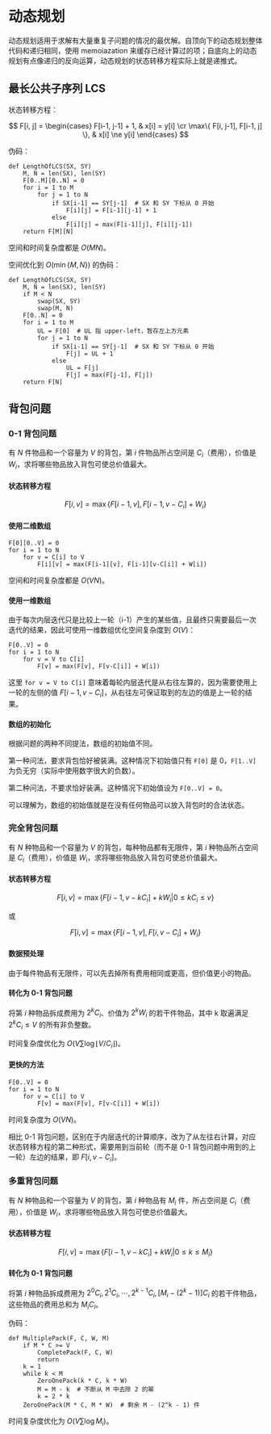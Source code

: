 # 动态规划

动态规划适用于求解有大量重复子问题的情况的最优解。自顶向下的动态规划整体代码和递归相同，使用 memoiazation 来缓存已经计算过的项；自底向上的动态规划有点像递归的反向运算，动态规划的状态转移方程实际上就是递推式。

## 最长公共子序列 LCS

状态转移方程：

$$
F[i, j] =
\begin{cases}
F[i-1, j-1] + 1, & x[i] = y[i] \cr
\max\{ F[i, j-1], F[i-1, j] \}, & x[i] \ne y[i]
\end{cases}
$$

伪码：

```
def LengthOfLCS(SX, SY)
    M, N = len(SX), len(SY)
    F[0..M][0..N] = 0
    for i = 1 to M
        for j = 1 to N
            if SX[i-1] == SY[j-1]  # SX 和 SY 下标从 0 开始
                F[i][j] = F[i-1][j-1] + 1
            else
                F[i][j] = max(F[i-1][j], F[i][j-1])
    return F[M][N]
```

空间和时间复杂度都是 $O(MN)$。

空间优化到 $O(\min\{M, N\})$ 的伪码：

```
def LengthOfLCS(SX, SY)
    M, N = len(SX), len(SY)
    if M < N
        swap(SX, SY)
        swap(M, N)
    F[0..N] = 0
    for i = 1 to M
        UL = F[0]  # UL 指 upper-left，暂存左上方元素
        for j = 1 to N
            if SX[i-1] == SY[j-1]  # SX 和 SY 下标从 0 开始
                F[j] = UL + 1
            else
                UL = F[j]
                F[j] = max(F[j-1], F[j])
    return F[N]
```

## 背包问题

### 0-1 背包问题

有 $N$ 件物品和一个容量为 $V$ 的背包，第 $i$ 件物品所占空间是 $C_i$（费用），价值是 $W_i$，求将哪些物品放入背包可使总价值最大。

#### 状态转移方程

$$
F[i, v] = \max\{ F[i-1, v], F[i-1, v-C_i] + W_i \}
$$

#### 使用二维数组

```
F[0][0..V] = 0
for i = 1 to N
    for v = C[i] to V
        F[i][v] = max(F[i-1][v], F[i-1][v-C[i]] + W[i])
```

空间和时间复杂度都是 $O(VN)$。

#### 使用一维数组

由于每次内层迭代只是比较上一轮（i-1）产生的某些值，且最终只需要最后一次迭代的结果，因此可使用一维数组优化空间复杂度到 $O(V)$：

```
F[0..V] = 0
for i = 1 to N
    for v = V to C[i]
        F[v] = max(F[v], F[v-C[i]] + W[i])
```

这里 `for v = V to C[i]` 意味着每轮内层迭代是从右往左算的，因为需要使用上一轮的左侧的值 $F[i-1, v-C_i]$，从右往左可保证取到的左边的值是上一轮的结果。

#### 数组的初始化

根据问题的两种不同提法，数组的初始值不同。

第一种问法，要求背包恰好被装满。这种情况下初始值只有 `F[0]` 是 0，`F[1..V]` 为负无穷（实际中使用数字很大的负数）。

第二种问法，不要求恰好装满。这种情况下初始值设为 `F[0..V] = 0`。

可以理解为，数组的初始值就是在没有任何物品可以放入背包时的合法状态。

### 完全背包问题

有 $N$ 种物品和一个容量为 $V$ 的背包，每种物品都有无限件，第 $i$ 种物品所占空间是 $C_i$（费用），价值是 $W_i$，求将哪些物品放入背包可使总价值最大。

#### 状态转移方程

$$
F[i, v] = \max\{ F[i-1, v-kC_i] + kW_i | 0 \le kC_i \le v \}
$$

或

$$
F[i, v] = \max\{ F[i-1, v], F[i, v-C_i] + W_i \}
$$

#### 数据预处理

由于每件物品有无限件，可以先去掉所有费用相同或更高，但价值更小的物品。

#### 转化为 0-1 背包问题

将第 $i$ 种物品拆成费用为 $2^k C_i$、价值为 $2^k W_i$ 的若干件物品，其中 k 取遍满足 $2^k C_i \le V$ 的所有非负整数。

时间复杂度优化为 $O(V \sum \log{\lfloor V/C_i \rfloor})$。

#### 更快的方法

```
F[0..V] = 0
for i = 1 to N
    for v = C[i] to V
        F[v] = max(F[v], F[v-C[i]] + W[i])
```

时间复杂度为 $O(VN)$。

相比 0-1 背包问题，区别在于内层迭代的计算顺序，改为了从左往右计算，对应状态转移方程的第二种形式，需要用到当前轮（而不是 0-1 背包问题中用到的上一轮）左边的结果，即 $F[i, v-C_i]$。

### 多重背包问题

有 $N$ 种物品和一个容量为 $V$ 的背包，第 $i$ 种物品有 $M_i$ 件，所占空间是 $C_i$（费用），价值是 $W_i$，求将哪些物品放入背包可使总价值最大。

#### 状态转移方程

$$
F[i, v] = \max\{ F[i-1, v-kC_i] + kW_i | 0 \le k \le M_i \}
$$

#### 转化为 0-1 背包问题

将第 $i$ 种物品拆成费用为 $2^0 C_i, 2^1 C_i, \cdots, 2^{k-1} C_i, [M_i - (2^k-1)] C_i$ 的若干件物品，这些物品的费用总和为 $M_i C_i$。

伪码：

```
def MultiplePack(F, C, W, M)
    if M * C >= V
        CompletePack(F, C, W)
        return
    k = 1
    while k < M
        ZeroOnePack(k * C, k * W)
        M = M - k  # 不断从 M 中去除 2 的幂
        k = 2 * k
    ZeroOnePack(M * C, M * W)  # 剩余 M - (2^k - 1) 件
```

时间复杂度优化为 $O(V \sum \log{M_i})$。